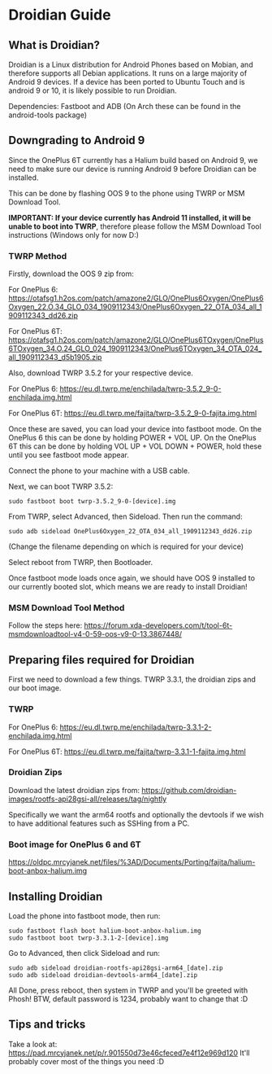 # Droidian Guide

## What is Droidian?

Droidian is a Linux distribution for Android Phones based on Mobian, and therefore supports all Debian applications. It runs on a large majority of Android 9 devices. If a device has been ported to Ubuntu Touch and is android 9 or 10, it is likely possible to run Droidian.

Dependencies:
Fastboot and ADB (On Arch these can be found in the android-tools package)

## Downgrading to Android 9

Since the OnePlus 6T currently has a Halium build based on Android 9, we need to make sure our device is running Android 9 before Droidian can be installed.

This can be done by flashing OOS 9 to the phone using TWRP or MSM Download Tool.

**IMPORTANT: If your device currently has Android 11 installed, it will be unable to boot into TWRP**, therefore please follow the MSM Download Tool instructions (Windows only for now D:)

### TWRP Method

Firstly, download the OOS 9 zip from:

For OnePlus 6:
https://otafsg1.h2os.com/patch/amazone2/GLO/OnePlus6Oxygen/OnePlus6Oxygen_22.O.34_GLO_034_1909112343/OnePlus6Oxygen_22_OTA_034_all_1909112343_dd26.zip

For OnePlus 6T:
https://otafsg1.h2os.com/patch/amazone2/GLO/OnePlus6TOxygen/OnePlus6TOxygen_34.O.24_GLO_024_1909112343/OnePlus6TOxygen_34_OTA_024_all_1909112343_d5b1905.zip

Also, download TWRP 3.5.2 for your respective device. 

For OnePlus 6:
https://eu.dl.twrp.me/enchilada/twrp-3.5.2_9-0-enchilada.img.html

For OnePlus 6T:
https://eu.dl.twrp.me/fajita/twrp-3.5.2_9-0-fajita.img.html

Once these are saved, you can load your device into fastboot mode. 
On the OnePlus 6 this can be done by holding POWER + VOL UP.
On the OnePlus 6T this can be done by holding VOL UP + VOL DOWN + POWER, hold these until you see fastboot mode appear.

Connect the phone to your machine with a USB cable.

Next, we can boot TWRP 3.5.2:

    sudo fastboot boot twrp-3.5.2_9-0-[device].img
    
   From TWRP, select Advanced, then Sideload.
   Then run the command:

    sudo adb sideload OnePlus6Oxygen_22_OTA_034_all_1909112343_dd26.zip

   (Change the filename depending on which is required for your device)
   
Select reboot from TWRP, then Bootloader.

Once fastboot mode loads once again, we should have OOS 9 installed to our currently booted slot, which means we are ready to install Droidian!

### MSM Download Tool Method

Follow the steps here:
https://forum.xda-developers.com/t/tool-6t-msmdownloadtool-v4-0-59-oos-v9-0-13.3867448/

## Preparing files required for Droidian

First we need to download a few things. TWRP 3.3.1, the droidian zips and our boot image.
### TWRP
For OnePlus 6:
https://eu.dl.twrp.me/enchilada/twrp-3.3.1-2-enchilada.img.html

For OnePlus 6T:
https://eu.dl.twrp.me/fajita/twrp-3.3.1-1-fajita.img.html

### Droidian Zips
Download the latest droidian zips from:
https://github.com/droidian-images/rootfs-api28gsi-all/releases/tag/nightly

Specifically we want the arm64 rootfs and optionally the devtools if we wish to have additional features such as SSHing from a PC.

### Boot image for OnePlus 6 and 6T
https://oldpc.mrcyjanek.net/files/%3AD/Documents/Porting/fajita/halium-boot-anbox-halium.img

## Installing Droidian
Load the phone into fastboot mode, then run:

    sudo fastboot flash boot halium-boot-anbox-halium.img
    sudo fastboot boot twrp-3.3.1-2-[device].img
Go to Advanced, then click Sideload and run:

    sudo adb sideload droidian-rootfs-api28gsi-arm64_[date].zip
    sudo adb sideload droidian-devtools-arm64_[date].zip

All Done, press reboot, then system in TWRP and you'll be greeted with Phosh!
BTW, default password is 1234, probably want to change that :D

## Tips and tricks
Take a look at: 
https://pad.mrcyjanek.net/p/r.901550d73e46cfeced7e4f12e969d120
It'll probably cover most of the things you need :D
